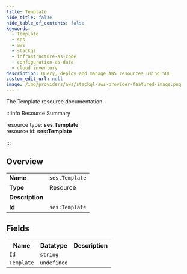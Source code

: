 ```yaml
---
title: Template
hide_title: false
hide_table_of_contents: false
keywords:
  - Template
  - ses
  - aws
  - stackql
  - infrastructure-as-code
  - configuration-as-data
  - cloud inventory
description: Query, deploy and manage AWS resources using SQL
custom_edit_url: null
image: /img/providers/aws/stackql-aws-provider-featured-image.png
---
```

The Template resource documentation.

:::info Resource Summary

<div class="row">
<div class="providerDocColumn">
<span>resource type:&nbsp;<b>ses.Template</b></span><br />
<span>resource id:&nbsp;<b>ses:Template</b></span><br />
</div>
</div>

:::

## Overview
<table><tbody>
<tr><td><b>Name</b></td><td><code>ses.Template</code></td></tr>
<tr><td><b>Type</b></td><td>Resource</td></tr>
<tr><td><b>Description</b></td><td></td></tr>
<tr><td><b>Id</b></td><td><code>ses:Template</code></td></tr>
</tbody></table>

## Fields
<table><tbody>
<tr><th>Name</th><th>Datatype</th><th>Description</th></tr>
<tr><td><code>Id</code></td><td><code>string</code></td><td></td></tr><tr><td><code>Template</code></td><td><code>undefined</code></td><td></td></tr>
</tbody></table>